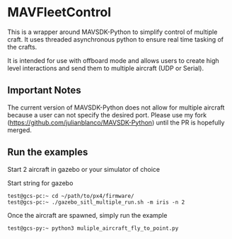 # MAVFleetControl
This is a wrapper around MAVSDK-Python to simplify control of multiple craft.
It uses threaded asynchronous python to ensure real time tasking of the crafts.

It is intended for use with offboard mode and allows users to create high level interactions and send them to multiple aircraft (UDP or Serial).


## Important Notes

The current version of MAVSDK-Python does not allow for multiple aircraft because a user can not specify the desired port. Please use my fork (https://github.com/julianblanco/MAVSDK-Python) until the PR is hopefully merged.


## Run the examples

Start 2 aircraft in gazebo or your simulator of choice

Start string for gazebo

```
test@gcs-pc:~ cd ~/path/to/px4/firmware/
test@gcs-pc:~ ./gazebo_sitl_multiple_run.sh -m iris -n 2
```

Once the aircraft are spawned, simply run the example 

```
test@gcs-py:~ python3 muliple_aircraft_fly_to_point.py
```
